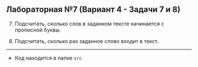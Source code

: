 ## Лабораторная №7 (Вариант 4 - Задачи 7 и 8)

7.	Подсчитать, сколько слов в заданном тексте начинается с прописной буквы. 

8.	Подсчитать, сколько раз заданное слово входит в текст.

---

- Код находится в папке `src`